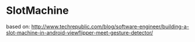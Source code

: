 # SlotMachine
based on:
http://www.techrepublic.com/blog/software-engineer/building-a-slot-machine-in-android-viewflipper-meet-gesture-detector/
